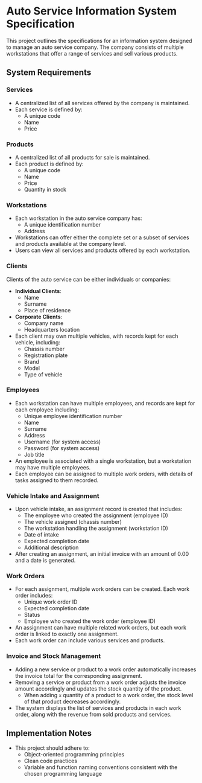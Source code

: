 # Auto Service Information System Specification

This project outlines the specifications for an information system designed to manage an auto service company. The company consists of multiple workstations that offer a range of services and sell various products.

## System Requirements

### Services
- A centralized list of all services offered by the company is maintained.
- Each service is defined by:
  - A unique code
  - Name
  - Price

### Products
- A centralized list of all products for sale is maintained.
- Each product is defined by:
  - A unique code
  - Name
  - Price
  - Quantity in stock

### Workstations
- Each workstation in the auto service company has:
  - A unique identification number
  - Address
- Workstations can offer either the complete set or a subset of services and products available at the company level.
- Users can view all services and products offered by each workstation.

### Clients
Clients of the auto service can be either individuals or companies:
- **Individual Clients**:
  - Name
  - Surname
  - Place of residence
- **Corporate Clients**:
  - Company name
  - Headquarters location
- Each client may own multiple vehicles, with records kept for each vehicle, including:
  - Chassis number
  - Registration plate
  - Brand
  - Model
  - Type of vehicle

### Employees
- Each workstation can have multiple employees, and records are kept for each employee including:
  - Unique employee identification number
  - Name
  - Surname
  - Address
  - Username (for system access)
  - Password (for system access)
  - Job title
- An employee is associated with a single workstation, but a workstation may have multiple employees.
- Each employee can be assigned to multiple work orders, with details of tasks assigned to them recorded.

### Vehicle Intake and Assignment
- Upon vehicle intake, an assignment record is created that includes:
  - The employee who created the assignment (employee ID)
  - The vehicle assigned (chassis number)
  - The workstation handling the assignment (workstation ID)
  - Date of intake
  - Expected completion date
  - Additional description
- After creating an assignment, an initial invoice with an amount of 0.00 and a date is generated.

### Work Orders
- For each assignment, multiple work orders can be created. Each work order includes:
  - Unique work order ID
  - Expected completion date
  - Status
  - Employee who created the work order (employee ID)
- An assignment can have multiple related work orders, but each work order is linked to exactly one assignment.
- Each work order can include various services and products.

### Invoice and Stock Management
- Adding a new service or product to a work order automatically increases the invoice total for the corresponding assignment.
- Removing a service or product from a work order adjusts the invoice amount accordingly and updates the stock quantity of the product.
  - When adding `x` quantity of a product to a work order, the stock level of that product decreases accordingly.
- The system displays the list of services and products in each work order, along with the revenue from sold products and services.

## Implementation Notes
- This project should adhere to:
  - Object-oriented programming principles
  - Clean code practices
  - Variable and function naming conventions consistent with the chosen programming language
